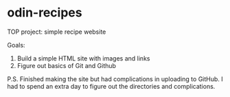 # odin-recipes
TOP project: simple recipe website

Goals:
1. Build a simple HTML site with images and links
2. Figure out basics of Git and Github

P.S.
Finished making the site but had complications in uploading to GitHub. I had to spend an extra day to figure out the directories and complications. 